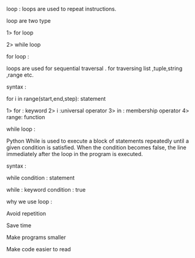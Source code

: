 loop :  loops are used to repeat instructions.

loop are two type 

1> for loop 

2> while loop 


for loop :

loops are used for sequential traversal . for traversing list ,tuple,string ,range etc.

syntax :

for  i in range(start,end,step):
     statement 


1> for : keyword
2> i  :universal  operator 
3> in : membership operator 
4> range: function 


while loop :

Python While   is used to execute a block of statements repeatedly until a given condition is satisfied. When the condition becomes false, the line immediately after the loop in the program is executed.

syntax :

while condition :
    statement 


while : keyword 
condition : true 


why we use loop :

Avoid repetition

Save time

Make programs smaller

Make code easier to read





































































































